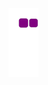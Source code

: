 
 ![snake gif](https://github.com/metehandemirkol/metehandemirkol/blob/output/github-contribution-grid-snake.gif)

